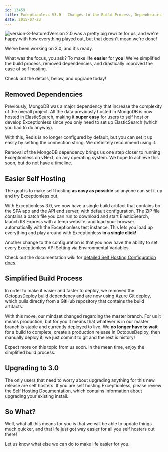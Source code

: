 ```yaml
---
id: 13459
title: Exceptionless V3.0 - Changes to the Build Process, Dependencies, and Self Hosting
date: 2015-07-23
---
```

![version-3-featured](/assets/img/news/version-3-featured.png)Version 2.0 was a pretty big rewrite for us, and we're happy with how everything played out, but that doesn't mean we're done!

We've been working on 3.0, and it's ready.

What was the focus, you ask? To make life **easier** for **you**! We've simplified the build process, removed dependencies, and drastically improved the ease of self hosting.

Check out the details, below, and upgrade today!<!--more-->

## Removed Dependencies

Previously, MongoDB was a major dependency that increase the complexity of the overall project. All the data previously hosted in MongoDB is now hosted in ElasticSearch, making it **super easy** for users to self host or develop Exceptionless since you only need to set up ElasticSearch (which you had to do anyway).

With this, Redis is no longer configured by default, but you can set it up easily by setting the connection string. We definitely recommend using it.

Removal of the MongoDB dependency brings us one step closer to running Exceptionless on vNext, on any operating system. We hope to achieve this soon, but do not have a timeline.

## Easier Self Hosting

The goal is to make self hosting **as easy as possible** so anyone can set it up and try Exceptionless out.

With Exceptionless 3.0, we now have a single build artifact that contains bo the SPA app and the API end server, with default configuration. The ZIP file contains a batch file you can run to download and start ElasticSearch, launch IIS Express with a temp website, and load your browser automatically with the Exceptionless test instance. This lets you load up everything and play around with Exceptionless **in a single click!**

Another change to the configuration is that you now have the ability to set every Exceptionless API Setting via Environmental Variables.

Check out the documentation wiki for <a href="https://github.com/exceptionless/Exceptionless/wiki/Self-Hosting" target="_blank">detailed Self Hosting Configuration docs</a>.

## Simplified Build Process

In order to make it easier and faster to deploy, we removed the <a href="http://octopusdeploy.com" target="_blank">OctopusDeploy</a> build dependency and are now using <a href="https://azure.microsoft.com/en-us/documentation/articles/web-sites-publish-source-control/" target="_blank">Azure Git deploy</a>, which pulls directly from a GitHub repository that contains the build artifacts.

With this move, our mindset changed regarding the master branch. For us it means production, but for you it means that whatever is in our master branch is stable and currently deployed to live. We **no longer have to wait** for a build to complete, create a production release in OctopusDeploy, then manually deploy it, we just commit to git and the rest is history!

Expect more on this topic from us soon. In the mean time, enjoy the simplified build process.

## Upgrading to 3.0

The only users that need to worry about upgrading anything for this new release are self hosters. If you are self hosting Exceptionless, please review the <a href="https://github.com/exceptionless/Exceptionless/wiki/Self-Hosting" target="_blank">Self Hosting Documentation</a>, which contains information about upgrading your existing install.

## So What?

Well, what all this means for you is that we will be able to update things much quicker, and that life just got way easier for all you self hosters out there!

Let us know what else we can do to make life easier for you.
